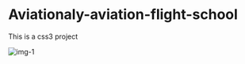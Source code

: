 <h1>Aviationaly-aviation-flight-school</h1>
<p>This is a css3 project</p>
<img src="https://github.com/prajapatirahul23125/Aviationaly-css-project/assets/123618800/db530864-4db0-428d-b59f-a83d88687db5" alt="img-1" />

